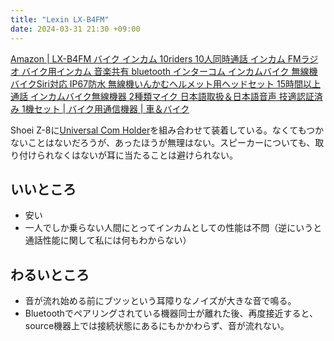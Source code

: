 ```yaml
---
title: "Lexin LX-B4FM"
date: 2024-03-31 21:30 +09:00
---
```


[Amazon \| LX-B4FM バイク インカム 10riders 10人同時通話 インカム FMラジオ バイク用インカム 音楽共有 bluetooth インターコム インカムバイク 無線機バイクSiri対応 IP67防水 無線機いんかむヘルメット用ヘッドセット 15時間以上通話 インカムバイク無線機器 2種類マイク 日本語取扱＆日本語音声 技適認証済み 1機セット \| バイク用通信機器 \| 車＆バイク](https://www.amazon.co.jp/dp/B07DR936VQ?th=1)

Shoei Z-8に[Universal Com Holder](https://www.shoei.com/products/parts/accessory/shoei_universal_com_holder.html)を組み合わせて装着している。なくてもつかないことはないだろうが、あったほうが無理はない。スピーカーについても、取り付けられなくはないが耳に当たることは避けられない。

## いいところ

- 安い
- 一人でしか乗らない人間にとってインカムとしての性能は不問（逆にいうと通話性能に関して私には何もわからない）

## わるいところ

- 音が流れ始める前にブツッという耳障りなノイズが大きな音で鳴る。
- Bluetoothでペアリングされている機器同士が離れた後、再度接近すると、source機器上では接続状態にあるにもかかわらず、音が流れない。
